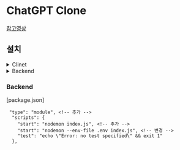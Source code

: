 # ChatGPT Clone

[참고영상](https://youtu.be/8iAQ1h30n5I?si=W96G-njTbYYjyBPx)

## 설치

<details>
<summary>Clinet</summary>
npm install -f react-router-dom<br />
npm install -f react-type-animation<br />  
npm i -f imagekitio-react<br />
npm i -f @google/generative-ai<br />
npm i -f react-markdown<br />
npm i -f @tanstack/react-query<br />
<br />
Clerk<br />
npm install -f @clerk/clerk-react
</details>

<details>
<summary>Backend</summary>
npm i nodemon<br />
npm i express<br />
npm i imagekit<br />
npm i cors<br />
npm i mongoose
</details>

### Backend

[package.json]
```
 "type": "module", <!-- 추가 -->
  "scripts": {
    "start": "nodemon index.js", <!-- 추가 -->
    "start": "nodemon --env-file .env index.js", <!-- 변경 -->
    "test": "echo \"Error: no test specified\" && exit 1"
  },
```